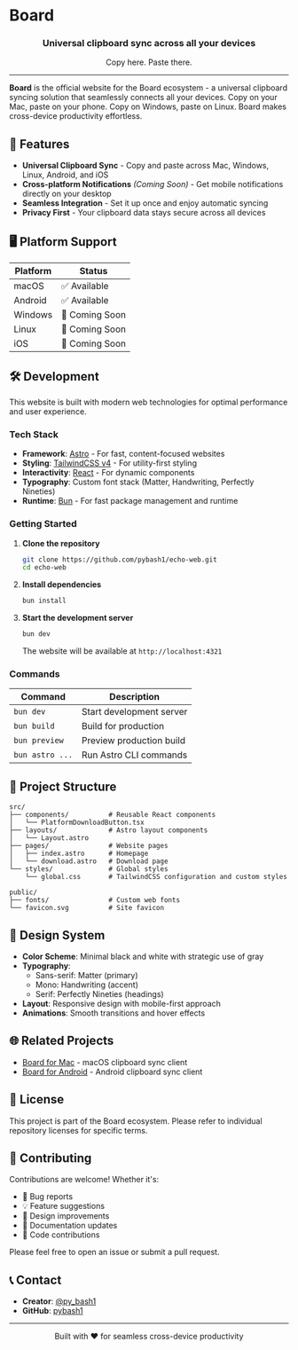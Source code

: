 # Board

<div align="center">
  <h3>Universal clipboard sync across all your devices</h3>
  <p>Copy here. Paste there.</p>
</div>

---

**Board** is the official website for the Board ecosystem - a universal clipboard syncing solution that seamlessly connects all your devices. Copy on your Mac, paste on your phone. Copy on Windows, paste on Linux. Board makes cross-device productivity effortless.

## 🚀 Features

- **Universal Clipboard Sync** - Copy and paste across Mac, Windows, Linux, Android, and iOS
- **Cross-platform Notifications** *(Coming Soon)* - Get mobile notifications directly on your desktop
- **Seamless Integration** - Set it up once and enjoy automatic syncing
- **Privacy First** - Your clipboard data stays secure across all devices

## 🖥️ Platform Support

| Platform | Status |
|----------|--------|
| macOS | ✅ Available |
| Android | ✅ Available |
| Windows | 🔄 Coming Soon |
| Linux | 🔄 Coming Soon |
| iOS | 🔄 Coming Soon |

## 🛠️ Development

This website is built with modern web technologies for optimal performance and user experience.

### Tech Stack

- **Framework**: [Astro](https://astro.build/) - For fast, content-focused websites
- **Styling**: [TailwindCSS v4](https://tailwindcss.com/) - For utility-first styling
- **Interactivity**: [React](https://react.dev/) - For dynamic components
- **Typography**: Custom font stack (Matter, Handwriting, Perfectly Nineties)
- **Runtime**: [Bun](https://bun.sh/) - For fast package management and runtime

### Getting Started

1. **Clone the repository**
   ```bash
   git clone https://github.com/pybash1/echo-web.git
   cd echo-web
   ```

2. **Install dependencies**
   ```bash
   bun install
   ```

3. **Start the development server**
   ```bash
   bun dev
   ```
   
   The website will be available at `http://localhost:4321`

### Commands

| Command | Description |
|---------|-------------|
| `bun dev` | Start development server |
| `bun build` | Build for production |
| `bun preview` | Preview production build |
| `bun astro ...` | Run Astro CLI commands |

## 📁 Project Structure

```
src/
├── components/          # Reusable React components
│   └── PlatformDownloadButton.tsx
├── layouts/             # Astro layout components
│   └── Layout.astro
├── pages/               # Website pages
│   ├── index.astro      # Homepage
│   └── download.astro   # Download page
└── styles/              # Global styles
    └── global.css       # TailwindCSS configuration and custom styles

public/
├── fonts/               # Custom web fonts
└── favicon.svg          # Site favicon
```

## 🎨 Design System

- **Color Scheme**: Minimal black and white with strategic use of gray
- **Typography**: 
  - Sans-serif: Matter (primary)
  - Mono: Handwriting (accent)
  - Serif: Perfectly Nineties (headings)
- **Layout**: Responsive design with mobile-first approach
- **Animations**: Smooth transitions and hover effects

## 🌐 Related Projects

- [Board for Mac](https://github.com/pybash1/board) - macOS clipboard sync client
- [Board for Android](https://github.com/pybash1/echo) - Android clipboard sync client

## 📄 License

This project is part of the Board ecosystem. Please refer to individual repository licenses for specific terms.

## 🤝 Contributing

Contributions are welcome! Whether it's:

- 🐛 Bug reports
- 💡 Feature suggestions
- 🎨 Design improvements
- 📝 Documentation updates
- 🔧 Code contributions

Please feel free to open an issue or submit a pull request.

## 📞 Contact

- **Creator**: [@py_bash1](https://twitter.com/py_bash1)
- **GitHub**: [pybash1](https://github.com/pybash1)

---

<div align="center">
  <p>Built with ❤️ for seamless cross-device productivity</p>
</div>